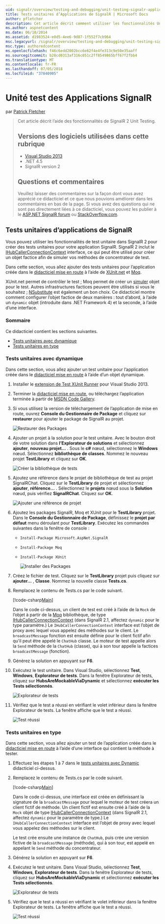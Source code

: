 ```yaml
---
uid: signalr/overview/testing-and-debugging/unit-testing-signalr-applications
title: Tests unitaires d’Applications de SignalR | Microsoft Docs
author: pfletcher
description: Cet article décrit comment utiliser les fonctionnalités Unit Testing de SignalR 2.0.
ms.author: aspnetcontent
ms.date: 06/10/2014
ms.assetid: d1983524-e0d5-4ee6-9d87-1f552f7cb964
msc.legacyurl: /signalr/overview/testing-and-debugging/unit-testing-signalr-applications
msc.type: authoredcontent
ms.openlocfilehash: f46c6edd2002bcc6e62f4e4fe313c9e50e35aaff
ms.sourcegitcommit: b28cd0313af316c051c2ff8549865bff67f2fbb4
ms.translationtype: MT
ms.contentlocale: fr-FR
ms.lasthandoff: 07/05/2018
ms.locfileid: "37840905"
---
```

<a name="unit-testing-signalr-applications"></a>Unité test des Applications SignalR
====================
par [Patrick Fletcher](https://github.com/pfletcher)

> Cet article décrit l’aide des fonctionnalités de SignalR 2 Unit Testing. 
> 
> ## <a name="software-versions-used-in-this-topic"></a>Versions des logiciels utilisées dans cette rubrique
> 
> 
> - [Visual Studio 2013](https://www.microsoft.com/visualstudio/eng/2013-downloads)
> - .NET 4.5
> - SignalR version 2
>   
> 
> 
> ## <a name="questions-and-comments"></a>Questions et commentaires
> 
> Veuillez laisser des commentaires sur la façon dont vous avez apprécié ce didacticiel et ce que nous pouvions améliorer dans les commentaires en bas de la page. Si vous avez des questions qui ne sont pas directement liées à ce didacticiel, vous pouvez les publier à le [ASP.NET SignalR forum](https://forums.asp.net/1254.aspx/1?ASP+NET+SignalR) ou [StackOverflow.com](http://stackoverflow.com/).


<a id="unit"></a>
## <a name="unit-testing-signalr-applications"></a>Tests unitaires d’applications de SignalR

Vous pouvez utiliser les fonctionnalités de test unitaire dans SignalR 2 pour créer des tests unitaires pour votre application SignalR. SignalR 2 inclut le [IHubCallerConnectionContext](https://msdn.microsoft.com/library/microsoft.aspnet.signalr.hubs.ihubcallerconnectioncontext(v=vs.118).aspx) interface, ce qui peut être utilisé pour créer un objet factice afin de simuler vos méthodes de concentrateur de test.

Dans cette section, vous allez ajouter des tests unitaires pour l’application créée dans le [didacticiel mise en route](../getting-started/tutorial-getting-started-with-signalr.md) à l’aide de [XUnit.net](https://github.com/xunit/xunit) et [Moq](https://github.com/Moq/moq4).

XUnit.net permet de contrôler le test ; Moq permet de créer un [simuler](http://en.wikipedia.org/wiki/Mock_object) objet pour le test. Autres infrastructures factices peuvent être utilisés si vous le souhaitez ; [NSubstitute](http://nsubstitute.github.io/) est également un bon choix. Ce didacticiel montre comment configurer l’objet factice de deux manières : tout d’abord, à l’aide un `dynamic` objet (introduite dans .NET Framework 4) et la seconde, à l’aide d’une interface.

### <a name="contents"></a>Sommaire

Ce didacticiel contient les sections suivantes.

- [Tests unitaires avec dynamique](#dynamic)
- [Tests unitaires en type](#type)

<a id="dynamic"></a>
### <a name="unit-testing-with-dynamic"></a>Tests unitaires avec dynamique

Dans cette section, vous allez ajouter un test unitaire pour l’application créée dans le [didacticiel mise en route](../getting-started/tutorial-getting-started-with-signalr.md) à l’aide d’un objet dynamique.

1. Installer le [extension de Test XUnit Runner](https://visualstudiogallery.msdn.microsoft.com/463c5987-f82b-46c8-a97e-b1cde42b9099) pour Visual Studio 2013.
2. Terminer la [didacticiel mise en route](../getting-started/tutorial-getting-started-with-signalr.md), ou téléchargez l’application terminée à partir de [MSDN Code Gallery](https://code.msdn.microsoft.com/SignalR-Getting-Started-b9d18aa9).
3. Si vous utilisez la version de téléchargement de l’application de mise en route, ouvrez **Console du Gestionnaire de Package** et cliquez sur **restaurer** pour ajouter le package de SignalR au projet.

    ![Restaurer des Packages](unit-testing-signalr-applications/_static/image1.png)
4. Ajouter un projet à la solution pour le test unitaire. Avec le bouton droit de votre solution dans **l’Explorateur de solutions** et sélectionnez **ajouter**, **nouveau projet...** . Sous le **c#** nœud, sélectionnez le **Windows** nœud. Sélectionnez **bibliothèque de classes**. Nommez le nouveau projet **TestLibrary** et cliquez sur **OK**.

    ![Créer la bibliothèque de tests](unit-testing-signalr-applications/_static/image2.png)
5. Ajoutez une référence dans le projet de bibliothèque de test au projet SignalRChat. Cliquez sur le **TestLibrary** de projet et sélectionnez **ajouter**, **référence...** . Sélectionnez le **projets** nœud sous la **Solution** nœud, puis vérifiez **SignalRChat**. Cliquez sur **OK**.

    ![Ajouter une référence de projet](unit-testing-signalr-applications/_static/image3.png)
6. Ajoutez les packages SignalR, Moq et XUnit pour le **TestLibrary** projet. Dans le **Console du Gestionnaire de Package**, définissez le **projet par défaut** menu déroulant pour **TestLibrary**. Exécutez les commandes suivantes dans la fenêtre de console :

   - `Install-Package Microsoft.AspNet.SignalR`
   - `Install-Package Moq`
   - `Install-Package XUnit`

     ![Installer des Packages](unit-testing-signalr-applications/_static/image4.png)
7. Créez le fichier de test. Cliquez sur le **TestLibrary** projet puis cliquez sur **ajouter...** , **Classe**. Nommez la nouvelle classe **Tests.cs**.
8. Remplacez le contenu de Tests.cs par le code suivant.

    [!code-csharp[Main](unit-testing-signalr-applications/samples/sample1.cs)]

    Dans le code ci-dessus, un client de test est créé à l’aide de la `Mock` de l’objet à partir de la [Moq](https://github.com/Moq/moq4) bibliothèque, de type [IHubCallerConnectionContext](https://msdn.microsoft.com/library/microsoft.aspnet.signalr.hubs.ihubcallerconnectioncontext(v=vs.118).aspx) (dans SignalR 2.1, affectez `dynamic` pour le type paramètre.) Le `IHubCallerConnectionContext` interface est l’objet de proxy avec lequel vous appelez des méthodes sur le client. Le `broadcastMessage` fonction est ensuite définie pour le client fictif afin qu’il peut être appelé le `ChatHub` classe. Le moteur de test appelle alors la `Send` méthode de la `ChatHub` (classe), qui à son tour appelle la factices `broadcastMessage` (fonction).
9. Générez la solution en appuyant sur **F6**.
10. Exécutez le test unitaire. Dans Visual Studio, sélectionnez **Test**, **Windows**, **Explorateur de tests**. Dans la fenêtre Explorateur de tests, cliquez sur **HubsAreMockableViaDynamic** et sélectionnez **exécuter les Tests sélectionnés**.

    ![Explorateur de tests](unit-testing-signalr-applications/_static/image5.png)
11. Vérifiez que le test a réussi en vérifiant le volet inférieur dans la fenêtre Explorateur de tests. La fenêtre affiche que le test a réussi.

    ![Test réussi](unit-testing-signalr-applications/_static/image6.png)

<a id="type"></a>
### <a name="unit-testing-by-type"></a>Tests unitaires en type

Dans cette section, vous allez ajouter un test de l’application créée dans le [didacticiel mise en route](../getting-started/tutorial-getting-started-with-signalr.md) à l’aide d’une interface qui contient la méthode à tester.

1. Effectuez les étapes 1 à 7 dans le [tests unitaires avec Dynamic](#dynamic) didacticiel ci-dessus.
2. Remplacez le contenu de Tests.cs par le code suivant.

    [!code-csharp[Main](unit-testing-signalr-applications/samples/sample2.cs)]

    Dans le code ci-dessus, une interface est créée en définissant la signature de la `broadcastMessage` pour lequel le moteur de test créera un client fictif de méthode. Un client fictif est ensuite créé à l’aide de la `Mock` objet de type [IHubCallerConnectionContext](https://msdn.microsoft.com/library/microsoft.aspnet.signalr.hubs.ihubcallerconnectioncontext(v=vs.118).aspx) (dans SignalR 2.1, affectez `dynamic` pour le paramètre de type.) Le `IHubCallerConnectionContext` interface est l’objet de proxy avec lequel vous appelez des méthodes sur le client.

    Le test crée ensuite une instance de `ChatHub`, puis crée une version fictive de la `broadcastMessage` (méthode), qui à son tour, est appelé en appelant le `Send` méthode du concentrateur.
3. Générez la solution en appuyant sur **F6**.
4. Exécutez le test unitaire. Dans Visual Studio, sélectionnez **Test**, **Windows**, **Explorateur de tests**. Dans la fenêtre Explorateur de tests, cliquez sur **HubsAreMockableViaDynamic** et sélectionnez **exécuter les Tests sélectionnés**.

    ![Explorateur de tests](unit-testing-signalr-applications/_static/image7.png)
5. Vérifiez que le test a réussi en vérifiant le volet inférieur dans la fenêtre Explorateur de tests. La fenêtre affiche que le test a réussi.

    ![Test réussi](unit-testing-signalr-applications/_static/image8.png)
